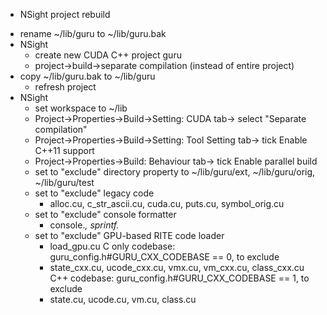 * NSight project rebuild
+ rename ~/lib/guru to ~/lib/guru.bak
+ NSight
  + create new CUDA C++ project guru
  + project->build->separate compilation (instead of entire project)
+ copy ~/lib/guru.bak to ~/lib/guru
  + refresh project
+ NSight
  + set workspace to ~/lib
  + Project->Properties->Build->Setting: CUDA tab-> select "Separate compilation"
  + Project->Properties->Build->Setting: Tool Setting tab-> tick Enable C++11 support
  + Project->Properties->Build: Behaviour tab-> tick Enable parallel build
  + set to "exclude" directory property to ~/lib/guru/ext, ~/lib/guru/orig, ~/lib/guru/test
  + set to "exclude" legacy code
    - alloc.cu, c_str_ascii.cu, cuda.cu, puts.cu, symbol_orig.cu
  + set to "exclude" console formatter
    - console.*, sprintf.*
  + set to "exclude" GPU-based RITE code loader
    - load_gpu.cu
  C only codebase: guru_config.h#GURU_CXX_CODEBASE == 0, to exclude 
    - state_cxx.cu, ucode_cxx.cu, vmx.cu, vm_cxx.cu, class_cxx.cu
  C++ codebase:    guru_config.h#GURU_CXX_CODEBASE == 1, to exclude
    - state.cu, ucode.cu, vm.cu, class.cu

